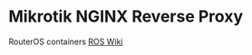 # Mikrotik NGINX Reverse Proxy

RouterOS containers [ROS Wiki](https://help.mikrotik.com/docs/display/ROS/Container)